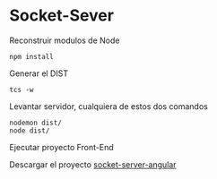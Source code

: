 

# Socket-Sever

Reconstruir modulos de Node
````
npm install
````

Generar el DIST
````
tcs -w
````

Levantar servidor, cualquiera de estos dos comandos
````
nodemon dist/
node dist/
````

Ejecutar proyecto Front-End

Descargar el proyecto [socket-server-angular](https://github.com/CristinaOsorio/socket-server-angular)
